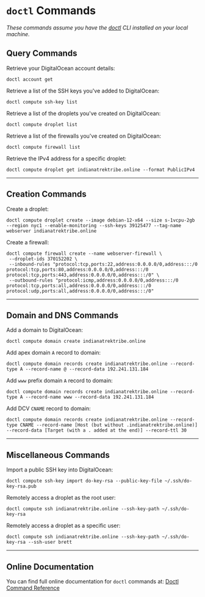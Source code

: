 # `doctl` Commands #

_These commands assume you have the [doctl](https://docs.digitalocean.com/reference/doctl/) CLI installed on your local machine._

## Query Commands ##

Retrieve your DigitalOcean account details:

```shell
doctl account get
```

Retrieve a list of the SSH keys you've added to DigitalOcean:

```shell
doctl compute ssh-key list
```

Retrieve a list of the droplets you've created on DigitalOcean:

```shell
doctl compute droplet list
```

Retrieve a list of the firewalls you've created on DigitalOcean:

```shell
doctl compute firewall list
```

Retrieve the IPv4 address for a specific droplet:

```shell
doctl compute droplet get indianatrektribe.online --format PublicIPv4
```

---

## Creation Commands ##

Create a droplet:

```shell
doctl compute droplet create --image debian-12-x64 --size s-1vcpu-2gb --region nyc1 --enable-monitoring --ssh-keys 39125477 --tag-name webserver indianatrektribe.online
```

Create a firewall:

```shell
doctl compute firewall create --name webserver-firewall \
 --droplet-ids 370152202 \
 --inbound-rules "protocol:tcp,ports:22,address:0.0.0.0/0,address:::/0 protocol:tcp,ports:80,address:0.0.0.0/0,address:::/0 protocol:tcp,ports:443,address:0.0.0.0/0,address:::/0" \
 --outbound-rules "protocol:icmp,address:0.0.0.0/0,address:::/0 protocol:tcp,ports:all,address:0.0.0.0/0,address:::/0 protocol:udp,ports:all,address:0.0.0.0/0,address:::/0"
```

---

## Domain and DNS Commands ##

Add a domain to DigitalOcean:

```shell
doctl compute domain create indianatrektribe.online
```

Add apex domain `A` record to domain:

```shell
doctl compute domain records create indianatrektribe.online --record-type A --record-name @ --record-data 192.241.131.184
```

Add `www` prefix domain `A` record to domain:

```shell
doctl compute domain records create indianatrektribe.online --record-type A --record-name www --record-data 192.241.131.184
```

Add DCV `CNAME` record to domain:

```shell
doctl compute domain records create indianatrektribe.online --record-type CNAME --record-name [Host (but without .indianatrektribe.online)] --record-data [Target (with a . added at the end)] --record-ttl 30
```

---

## Miscellaneous Commands ##

Import a public SSH key into DigitalOcean:

```shell
doctl compute ssh-key import do-key-rsa --public-key-file ~/.ssh/do-key-rsa.pub
```

Remotely access a droplet as the root user:

```shell
doctl compute ssh indianatrektribe.online --ssh-key-path ~/.ssh/do-key-rsa
```

Remotely access a droplet as a specific user:

```shell
doctl compute ssh indianatrektribe.online --ssh-key-path ~/.ssh/do-key-rsa --ssh-user brett
```

---

## Online Documentation ##

You can find full online documentation for `doctl` commands at: [Doctl Command Reference](https://docs.digitalocean.com/reference/doctl/reference/)
